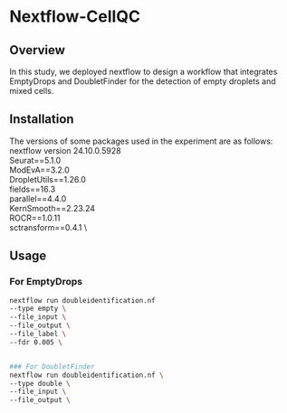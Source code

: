 # Nextflow-CellQC

## Overview
In this study, we deployed nextflow to design a workflow that integrates EmptyDrops and DoubletFinder for the detection of empty droplets and mixed cells.

## Installation
The versions of some packages used in the experiment are as follows:
nextflow version 24.10.0.5928 \
Seurat==5.1.0 \
ModEvA==3.2.0 \
DropletUtils==1.26.0 \
fields==16.3 \
parallel==4.4.0 \
KernSmooth==2.23.24 \
ROCR==1.0.11 \
sctransform==0.4.1 \


## Usage
### For EmptyDrops
```bash
nextflow run doubleidentification.nf
--type empty \
--file_input \
--file_output \ 
--file_label \
--fdr 0.005 \


### For DoubletFinder
nextflow run doubleidentification.nf \
--type double \
--file_input \
--file_output \
